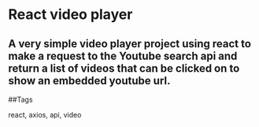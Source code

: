 # React video player

## A very simple video player project using react to make a request to the Youtube search api and return a list of videos that can be clicked on to show an embedded youtube url.

##Tags

react, axios, api, video
